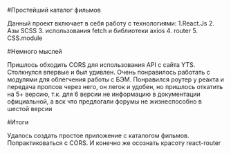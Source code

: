 #Простейший каталог фильмов

Данный проект включает в себя работу с технологиями:
1.React.Js 
2. Азы SCSS
3. использования fetch и библиотеки axios
4. router
5. СSS.module

#Немного мыслей

Пришлось обходить CORS для использования API c сайта YTS. Столкнулся впервые и был  удивлен.
Очень понравилось работать с модулями для облегчения работы с БЭМ. Понравился роутер у реакта и передача пропсов через него, он легок и удобен, но пришлось откатить на 5+ версию, т.к. для 6 версии не информацию в документации официальной, а вск что предлогали форумы не жизнеспособно в шестой версии

#Итоги

Удалось создать простое приложение с каталогом фильмов. Попрактиковаться с СORS. И конечно же осознать красоту react-router
